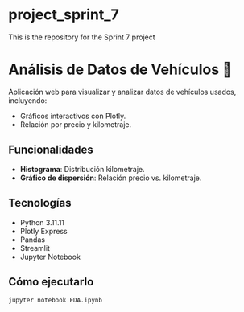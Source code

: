 # project_sprint_7
This is the repository for the Sprint 7 project

# Análisis de Datos de Vehículos 🚗

Aplicación web para visualizar y analizar datos de vehículos usados, incluyendo:
- Gráficos interactivos con Plotly.
- Relación por precio y kilometraje.

## Funcionalidades
- **Histograma**: Distribución kilometraje.
- **Gráfico de dispersión**: Relación precio vs. kilometraje.

## Tecnologías
- Python 3.11.11
- Plotly Express
- Pandas
- Streamlit
- Jupyter Notebook

## Cómo ejecutarlo
```bash
jupyter notebook EDA.ipynb